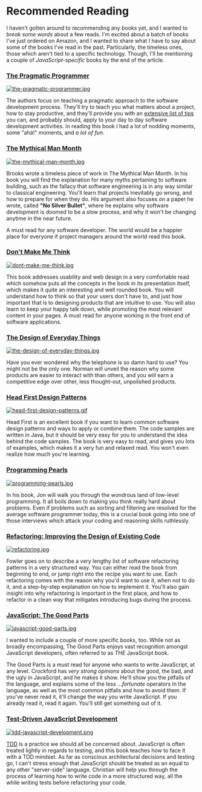 # Recommended Reading #

I haven't gotten around to recommending any books yet, and I wanted to _break some words_ about a few reads. I'm excited about a batch of books I've just ordered on Amazon, and I wanted to share what I have to say about some of the books I've read in the past. Particularly, the timeless ones, those which aren't tied to a specific technology. Though, I'll be mentioning a couple of _JavaScript-specific_ books by the end of the article.

### [The Pragmatic Programmer](http://www.amazon.com/Pragmatic-Programmer-Journeyman-Master/dp/020161622X "Find it in Amazon") ###

[![the-pragmatic-programmer.jpg][1]](http://www.amazon.com/Pragmatic-Programmer-Journeyman-Master/dp/020161622X "Find it in Amazon")

The authors focus on teaching a pragmatic approach to the software development process. They'll try to teach you what matters about a project, how to stay productive, and they'll provide you with an [extensive list of tips](http://www.codinghorror.com/blog/2004/10/a-pragmatic-quick-reference.html "A Pragmatic Quick Reference") you can, and probably should, apply to your day to day software development activities. In reading this book I had a lot of nodding moments, some "ahá!" moments, and _a lot of fun_.

### [The Mythical Man Month](http://www.amazon.com/Mythical-Man-Month-Software-Engineering-Anniversary/dp/0201835959 "Find it in Amazon") ###

[![the-mythical-man-month.jpg][2]](http://www.amazon.com/Mythical-Man-Month-Software-Engineering-Anniversary/dp/0201835959 "Find it in Amazon")

Brooks wrote a timeless piece of work in The Mythical Man Month. In his book you will find the explanation for many myths pertaining to software building, such as the fallacy that software engineering is in any way similar to classical engineering. You'll learn that projects inevitably go wrong, and how to prepare for when they do. His argument also focuses on a paper he wrote, called **"No Silver Bullet"**, where he explains why software development is doomed to be a slow process, and why it won't be changing anytime in the near future.

A must read for any software developer. The world would be a happier place for everyone if project managers around the world read this book.

### [Don't Make Me Think](http://www.amazon.com/Dont-Make-Me-Think-Usability/dp/0321344758 "Find it in Amazon") ###

[![dont-make-me-think.jpg][3]](http://www.amazon.com/Dont-Make-Me-Think-Usability/dp/0321344758 "Find it in Amazon")

This book addresses usability and web design in a very comfortable read which somehow puts all the concepts in the book in its presentation itself, which makes it quite an interesting and well rounded book. You will understand how to think so that your users don't have to, and just how important that is to designing products that are intuitive to use. You will also learn to keep your happy talk down, while promoting the most relevant content in your pages. A must read for anyone working in the front end of software applications.

### [The Design of Everyday Things](http://www.amazon.com/Design-Everyday-Things-Revised-Expanded/dp/0465050654 "Find it in Amazon") ###

[![the-design-of-everyday-things.jpg][4]](http://www.amazon.com/Design-Everyday-Things-Revised-Expanded/dp/0465050654 "Find it in Amazon")

Have you ever wondered why the telephone is so damn hard to use? You might not be the only one. Norman will unveil the reason why some products are easier to interact with than others, and you will earn a competitive edge over other, less thought-out, unpolished products.

### [Head First Design Patterns](http://www.amazon.com/First-Design-Patterns-Elisabeth-Freeman/dp/0596007124 "Find it in Amazon") ###

[![head-first-design-patterns.gif][5]](http://www.amazon.com/First-Design-Patterns-Elisabeth-Freeman/dp/0596007124 "Find it in Amazon")

Head First is an excellent book if you want to learn common software design patterns and ways to apply or combine them. The code samples are written in Java, but it should be very easy for you to understand the idea behind the code samples. The book is very easy to read, and gives you lots of examples, which makes it a very fun and relaxed read. You won't even realize how much you're learning.

### [Programming Pearls](http://www.amazon.com/Programming-Pearls-2nd-Jon-Bentley/dp/0201657880 "Find it in Amazon") ###

[![programming-pearls.jpg][6]](http://www.amazon.com/Programming-Pearls-2nd-Jon-Bentley/dp/0201657880 "Find it in Amazon")

In his book, Jon will walk you through the wondrous land of low-level programming. It all boils down to making you think really hard about problems. Even if problems such as sorting and filtering are resolved for the average software programmer today, this is a crucial book going into one of those interviews which attack your coding and reasoning skills ruthlessly.

### [Refactoring: Improving the Design of Existing Code](http://www.amazon.com/Refactoring-Improving-Design-Existing-Code/dp/0201485672 "Find it in Amazon") ###

[![refactoring.jpg][7]](http://www.amazon.com/Refactoring-Improving-Design-Existing-Code/dp/0201485672 "Find it in Amazon")

Fowler goes on to describe a very lengthy list of software refactoring patterns in a very structured way. You can either read the book from beginning to end, or jump right into the recipe you want to use. Each refactoring comes with the reason why you'd want to use it, when not to do it, and a step-by-step explanation on how to implement it. You'll also gain insight into why refactoring is important in the first place, and how to refactor in a clean way that mitigates introducing bugs during the process.

### [JavaScript: The Good Parts](http://www.amazon.com/JavaScript-Good-Parts-Douglas-Crockford/dp/0596517742 "Find it in Amazon") ###

[![javascript-good-parts.jpg][8]](http://www.amazon.com/JavaScript-Good-Parts-Douglas-Crockford/dp/0596517742 "Find it in Amazon")

I wanted to include a couple of more specific books, too. While not as broadly encompassing, The Good Parts enjoys vast recognition amongst JavaScript developers, often referred to as _THE_ JavaScript book.

The Good Parts is a must read for anyone who wants to write JavaScript, at any level. Crockford has _very strong opinions_ about the good, the bad, and the ugly in JavaScript, and he makes it show. He'll show you the pitfalls of the language, and explains some of the less ..._fortunate_ operators in the language, as well as the most common pitfalls and how to avoid them. If you've never read it, it'll change the way you write JavaScript. If you already read it, read it again. You'll still get something out of it.

### [Test-Driven JavaScript Development](http://www.amazon.com/Test-Driven-JavaScript-Development-Developers-Library/dp/0321683919 "Find it in Amazon") ###

[![tdd-javascript-development.png][9]](http://www.amazon.com/Test-Driven-JavaScript-Development-Developers-Library/dp/0321683919 "Find it in Amazon")

[TDD](http://en.wikipedia.org/wiki/Test-driven_development "Definition of TDD") is a practice we should all be concerned about. JavaScript is often treated lightly in regards to testing, and this book teaches how to face it with a TDD mindset. As far as conscious architectural decisions and testing go, I can't stress enough that JavaScript should be treated as an equal to any other  "server-side" language. Christian will help you through the process of learning how to write code in a more structured way, all the while writing tests before refactoring your code.


  [1]: http://i.imgur.com/fqvoJkR.jpg
  [2]: http://i.imgur.com/1JmntMT.jpg
  [3]: http://i.imgur.com/Rma7rpz.jpg
  [4]: http://i.imgur.com/7JR2rGf.jpg
  [5]: http://i.imgur.com/DUllqq2.gif
  [6]: http://i.imgur.com/ySYp0Zg.jpg
  [7]: http://i.imgur.com/RpThZgB.jpg
  [8]: http://i.imgur.com/e1bWz3k.jpg
  [9]: http://i.imgur.com/XjowBJ5.png
